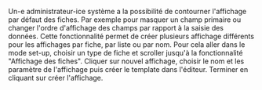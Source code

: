 
Un-e administrateur-ice système a la possibilité de contourner l'affichage par défaut des fiches. Par exemple pour masquer un champ primaire ou changer l'ordre d'affichage des champs par rapport à la saisie des données. Cette fonctionnalité permet de créer plusieurs affichage différents pour les affichages par fiche, par liste ou par nom. Pour cela aller dans le mode set-up, choisir un type de fiche et scroller jusqu'à la fonctionnalité "Affichage des fiches". Cliquer sur nouvel affichage, choisir le nom et les paramètre de l'affichage puis créer le template dans l'éditeur. Terminer en cliquant sur créer l'affichage.

